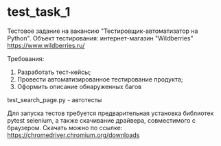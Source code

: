 # test_task_1

Тестовое задание на вакансию "Тестировщик-автоматизатор на Python". Объект тестирования: интернет-магазин "Wildberries" https://www.wildberries.ru/

Требования:
1. Разработать тест-кейсы;
2. Провести автоматизированное тестирование продукта;
3. Оформить описание обнаруженных багов

test_search_page.py - автотесты

Для запуска тестов требуется предварительная установка библиотек pytest selenium, а также скачивание драйвера, совместимого с браузером. Скачать можно по ссылке: https://chromedriver.chromium.org/downloads
